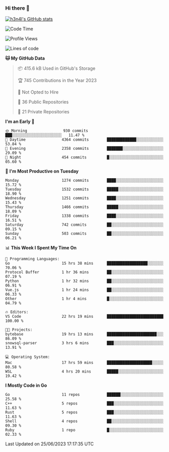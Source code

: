 ### Hi there 👋

[![h3n4l's GitHub stats](https://github-readme-stats.vercel.app/api?username=h3n4l&count_private=true&show_icons=true&theme=radical)](https://github.com/h3n4l/github-readme-stats)

<!--START_SECTION:waka-->
![Code Time](http://img.shields.io/badge/Code%20Time-1%2C348%20hrs%2019%20mins-blue)

![Profile Views](http://img.shields.io/badge/Profile%20Views-1-blue)

![Lines of code](https://img.shields.io/badge/From%20Hello%20World%20I%27ve%20Written-1.8%20million%20lines%20of%20code-blue)

**🐱 My GitHub Data** 

> 📦 415.6 kB Used in GitHub's Storage 
 > 
> 🏆 745 Contributions in the Year 2023
 > 
> 🚫 Not Opted to Hire
 > 
> 📜 36 Public Repositories 
 > 
> 🔑 21 Private Repositories 
 > 
**I'm an Early 🐤** 

```text
🌞 Morning                930 commits         ███░░░░░░░░░░░░░░░░░░░░░░   11.47 % 
🌆 Daytime                4364 commits        █████████████░░░░░░░░░░░░   53.84 % 
🌃 Evening                2358 commits        ███████░░░░░░░░░░░░░░░░░░   29.09 % 
🌙 Night                  454 commits         █░░░░░░░░░░░░░░░░░░░░░░░░   05.60 % 
```
📅 **I'm Most Productive on Tuesday** 

```text
Monday                   1274 commits        ████░░░░░░░░░░░░░░░░░░░░░   15.72 % 
Tuesday                  1532 commits        █████░░░░░░░░░░░░░░░░░░░░   18.90 % 
Wednesday                1251 commits        ████░░░░░░░░░░░░░░░░░░░░░   15.43 % 
Thursday                 1466 commits        █████░░░░░░░░░░░░░░░░░░░░   18.09 % 
Friday                   1338 commits        ████░░░░░░░░░░░░░░░░░░░░░   16.51 % 
Saturday                 742 commits         ██░░░░░░░░░░░░░░░░░░░░░░░   09.15 % 
Sunday                   503 commits         ██░░░░░░░░░░░░░░░░░░░░░░░   06.21 % 
```


📊 **This Week I Spent My Time On** 

```text
💬 Programming Languages: 
Go                       15 hrs 38 mins      ██████████████████░░░░░░░   70.06 % 
Protocol Buffer          1 hr 36 mins        ██░░░░░░░░░░░░░░░░░░░░░░░   07.19 % 
Python                   1 hr 32 mins        ██░░░░░░░░░░░░░░░░░░░░░░░   06.91 % 
Vue.js                   1 hr 24 mins        ██░░░░░░░░░░░░░░░░░░░░░░░   06.33 % 
Other                    1 hr 4 mins         █░░░░░░░░░░░░░░░░░░░░░░░░   04.79 % 

🔥 Editors: 
VS Code                  22 hrs 19 mins      █████████████████████████   100.00 % 

🐱‍💻 Projects: 
bytebase                 19 hrs 13 mins      ██████████████████████░░░   86.09 % 
snowsql-parser           3 hrs 6 mins        ███░░░░░░░░░░░░░░░░░░░░░░   13.91 % 

💻 Operating System: 
Mac                      17 hrs 59 mins      ████████████████████░░░░░   80.58 % 
WSL                      4 hrs 20 mins       █████░░░░░░░░░░░░░░░░░░░░   19.42 % 
```

**I Mostly Code in Go** 

```text
Go                       11 repos            ██████░░░░░░░░░░░░░░░░░░░   25.58 % 
C++                      5 repos             ███░░░░░░░░░░░░░░░░░░░░░░   11.63 % 
Rust                     5 repos             ███░░░░░░░░░░░░░░░░░░░░░░   11.63 % 
Shell                    4 repos             ██░░░░░░░░░░░░░░░░░░░░░░░   09.30 % 
Ruby                     1 repo              █░░░░░░░░░░░░░░░░░░░░░░░░   02.33 % 
```




 Last Updated on 25/06/2023 17:17:35 UTC
<!--END_SECTION:waka-->

